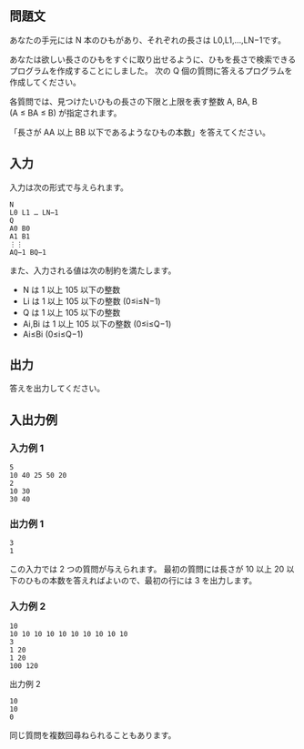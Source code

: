 ## 問題文

あなたの手元には N 本のひもがあり、それぞれの長さは L0​,L1​,…,LN−1​ です。

あなたは欲しい長さのひもをすぐに取り出せるように、ひもを長さで検索できるプログラムを作成することにしました。
次の Q 個の質問に答えるプログラムを作成してください。

各質問では、見つけたいひもの長さの下限と上限を表す整数 A, BA, B (A ≤ BA ≤ B) が指定されます。

「長さが AA 以上 BB 以下であるようなひもの本数」を答えてください。

## 入力

入力は次の形式で与えられます。

```text
N
L0 L1 … LN−1
Q
A0 B0
A1 B1
⋮⋮
AQ−1 BQ−1
```

また、入力される値は次の制約を満たします。

- N は 1 以上 105 以下の整数
- Li​ は 1 以上 105 以下の整数 (0≤i≤N−1)
- Q は 1 以上 105 以下の整数
- Ai​,Bi​ は 1 以上 105 以下の整数 (0≤i≤Q−1)
- Ai​≤Bi​ (0≤i≤Q−1)

## 出力

答えを出力してください。

## 入出力例

### 入力例 1

```text
5
10 40 25 50 20
2
10 30
30 40
```

### 出力例 1

```text
3
1
```

この入力では 2 つの質問が与えられます。 最初の質問には長さが 10 以上 20 以下のひもの本数を答えればよいので、最初の行には 3 を出力します。

### 入力例 2

```text
10
10 10 10 10 10 10 10 10 10 10
3
1 20
1 20
100 120
```

出力例 2

```text
10
10
0
```

同じ質問を複数回尋ねられることもあります。

